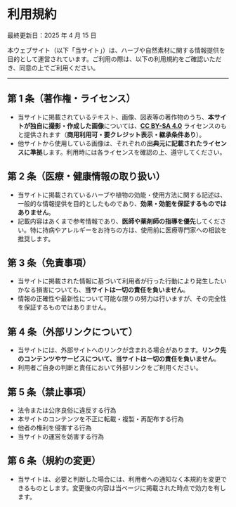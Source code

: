 # 利用規約

最終更新日：2025 年 4 月 15 日

本ウェブサイト（以下「当サイト」）は、ハーブや自然素材に関する情報提供を目的として運営されています。ご利用の際は、以下の利用規約をご確認いただき、同意の上でご利用ください。

---

## 第 1 条（著作権・ライセンス）

- 当サイトに掲載されているテキスト、画像、図表等の著作物のうち、**本サイトが独自に撮影・作成した画像**については、**[CC BY-SA 4.0](https://creativecommons.org/licenses/by-sa/4.0/deed.ja)** ライセンスのもと提供されます（**商用利用可・要クレジット表示・継承条件あり**）。
- 他サイトから使用している画像は、それぞれの**出典元に記載されたライセンスに準拠**します。利用時には各ライセンスを確認の上、遵守してください。

## 第 2 条（医療・健康情報の取り扱い）

- 当サイトに掲載されているハーブや植物の効能・使用方法に関する記述は、一般的な情報提供を目的としたものであり、**効果・効能を保証するものではありません**。
- 記載内容はあくまで参考情報であり、**医師や薬剤師の指導を優先**してください。特に持病やアレルギーをお持ちの方は、使用前に医療専門家への相談を推奨します。

## 第 3 条（免責事項）

- 当サイトに掲載された情報に基づいて利用者が行った行動により発生したいかなる損害についても、**当サイトは一切の責任を負いません**。
- 情報の正確性や最新性について可能な限りの努力は行いますが、その完全性を保証するものではありません。

## 第 4 条（外部リンクについて）

- 当サイトには、外部サイトへのリンクが含まれる場合があります。**リンク先のコンテンツやサービスについて、当サイトは一切の責任を負いません**。
- 利用者ご自身の判断と責任において外部リンクをご利用ください。

## 第 5 条（禁止事項）

- 法令または公序良俗に違反する行為
- 本サイトのコンテンツを不正に転載・複製・再配布する行為
- 他者の権利を侵害する行為
- 当サイトの運営を妨害する行為

## 第 6 条（規約の変更）

- 当サイトは、必要と判断した場合には、利用者への通知なく本規約を変更できるものとします。変更後の内容は当ページに掲載された時点で効力を有します。
